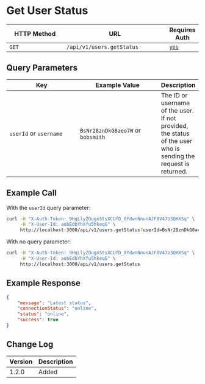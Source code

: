 # Get User Status

<table><thead><tr><th width="163">HTTP Method</th><th width="279">URL</th><th>Requires Auth</th></tr></thead><tbody><tr><td><code>GET</code></td><td><code>/api/v1/users.getStatus</code></td><td><a href="../../authentication-endpoints/"><code>yes</code></a></td></tr></tbody></table>

## Query Parameters

<table><thead><tr><th width="228.33333333333331">Key</th><th width="229">Example Value</th><th>Description</th></tr></thead><tbody><tr><td><code>userId</code> or <code>username</code></td><td><code>BsNr28znDkG8aeo7W</code> or <code>bobsmith</code></td><td>The ID or username of the user. If not provided, the status of the user who is sending the request is returned.</td></tr></tbody></table>

## Example Call

With the `userId` query parameter:

```bash
curl -H "X-Auth-Token: 9HqLlyZOugoStsXCUfD_0YdwnNnunAJF8V47U3QHXSq" \
     -H "X-User-Id: aobEdbYhXfu5hkeqG" \
     http://localhost:3000/api/v1/users.getStatus?userId=BsNr28znDkG8aeo7W
```

With no query parameter:

```bash
curl -H "X-Auth-Token: 9HqLlyZOugoStsXCUfD_0YdwnNnunAJF8V47U3QHXSq" \
     -H "X-User-Id: aobEdbYhXfu5hkeqG" \
     http://localhost:3000/api/v1/users.getStatus
```

## Example Response

```json
{
    "message": "Latest status",
    "connectionStatus": "online",
    "status": "online",
    "success": true
}
```

## Change Log

| Version | Description |
| ------- | ----------- |
| 1.2.0   | Added       |
